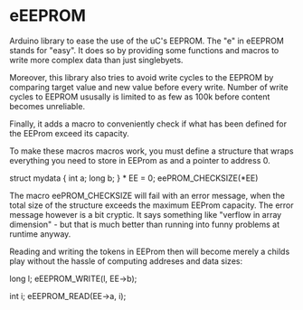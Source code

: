 eEEPROM
=======

Arduino library to ease the use of the uC's EEPROM. The "e" in eEEPROM stands for "easy".
It does so by providing some functions and macros to write more complex data than just
singlebyets. 

Moreover, this library also tries to avoid write cycles to the EEPROM by comparing target 
value and new value before every write. Number of write cycles to EEPROM ususally is limited 
to as few as 100k before content becomes unreliable.

Finally, it adds a macro to conveniently check if what has been defined for the EEProm exceed
its capacity. 

To make these macros macros work, you must define a structure that wraps everything you
need to store in EEProm as and a pointer to address 0.

struct mydata { int  a; long b; } * EE = 0;
eePROM_CHECKSIZE(*EE)

The macro eePROM_CHECKSIZE will fail with an error message, when the total size of the
structure exceeds the maximum EEProm capacity. The error message however is a bit cryptic.
It says something like "verflow in array dimension" - but that is much better than running
into funny problems at runtime anyway.

Reading and writing the tokens in EEProm then will become merely a childs play without the 
hassle of computing addreses and data sizes:

long l;
eEEPROM_WRITE(l, EE->b);

int i;
eEEPROM_READ(EE->a, i);

